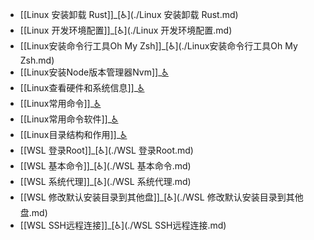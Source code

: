 - [[Linux 安装卸载 Rust]]_[♿](./Linux 安装卸载 Rust.md)
- [[Linux 开发环境配置]]_[♿](./Linux 开发环境配置.md)
- [[Linux安装命令行工具Oh My Zsh]]_[♿](./Linux安装命令行工具Oh My Zsh.md)
- [[Linux安装Node版本管理器Nvm]]_[♿](./Linux安装Node版本管理器Nvm.md)
- [[Linux查看硬件和系统信息]]_[♿](./Linux查看硬件和系统信息.md)
- [[Linux常用命令]]_[♿](./Linux常用命令.md)
- [[Linux常用命令软件]]_[♿](./Linux常用命令软件.md)
- [[Linux目录结构和作用]]_[♿](./Linux目录结构和作用.md)
- [[WSL  登录Root]]_[♿](./WSL  登录Root.md)
- [[WSL 基本命令]]_[♿](./WSL 基本命令.md)
- [[WSL 系统代理]]_[♿](./WSL 系统代理.md)
- [[WSL 修改默认安装目录到其他盘]]_[♿](./WSL 修改默认安装目录到其他盘.md)
- [[WSL SSH远程连接]]_[♿](./WSL SSH远程连接.md)
